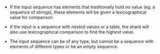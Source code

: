- If the input sequence has elements that traditionally hold no value (eg. a sequence of strings), these elements will be given a lexicographical value for comparison.

- If the input is a sequence with nested values or a table, the shard will also use lexicographical comparison to find the highest value.

- The input sequence can be of any type, but cannot be a sequence with elements of different types or be an empty sequence.